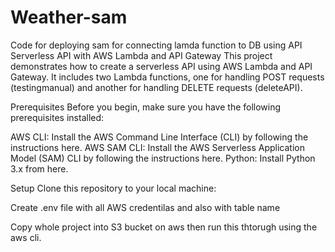 # Weather-sam
Code for deploying sam for connecting lamda function to DB using API Serverless API with AWS Lambda and API Gateway This project demonstrates how to create a serverless API using AWS Lambda and API Gateway. It includes two Lambda functions, one for handling POST requests (testingmanual) and another for handling DELETE requests (deleteAPI).

Prerequisites Before you begin, make sure you have the following prerequisites installed:

AWS CLI: Install the AWS Command Line Interface (CLI) by following the instructions here. AWS SAM CLI: Install the AWS Serverless Application Model (SAM) CLI by following the instructions here. Python: Install Python 3.x from here.

Setup Clone this repository to your local machine:

Create .env file with all AWS credentilas and also with table name

Copy whole project into S3 bucket on aws then run this thtorugh using the aws cli.
